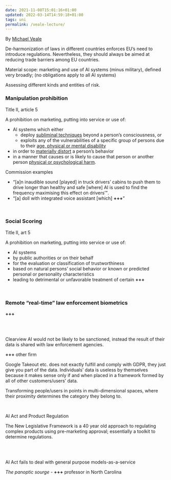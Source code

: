 ```yaml
---
date: 2021-11-08T15:01:16+01:00
updated: 2022-03-14T14:59:18+01:00
tags: uni
permalink: /veale-lecture/
---
```

By [Michael Veale](https://michae.lv 'Michael Veale’s personal website')

De-harmonization of laws in different countries enforces EU’s need to introduce regulations. Nevertheless, they should always be aimed at reducing trade barriers among EU countries.

Material scope: marketing and use of AI systems (minus military), defined very broadly; (no obligations apply to all AI systems)

Assessing different kinds and entities of risk.

### Manipulation prohibition

Title II, article 5

A prohibition on marketing, putting into service or use of:
- AI systems which either
	- deploy <u>subliminal techniques</u> beyond a person’s consciousness, or
	- exploits any of the vulnerabilities of a specific group of persons due to their <u>age, physical or mental disability</u>
- in order to <u>materially distort</u> a person’s behavior
- in a manner that causes or is likely to cause that person or another person <u>physical or psychological harm</u>.

Commission examples

- <q>[a]n inaudible sound [played] in truck drivers’ cabins to push them to drive longer than healthy and safe [where] AI is used to find the frequency maximising this effect on drivers’</q>.
- <q>[a] doll with integrated voice assistant [which] <b class='missing'>+++</b></q>

<br>

### Social Scoring

Title II, art 5

A prohibition on marketing, putting into service or use of:
- AI systems
- by public authorities or on their behalf
- for the evaluation or classification of trustworthiness
- based on natural persons’ social behavior or known or predicted personal or personality characteristics
- leading to detrimental or unfavorable treatment of certain <b class='missing'>+++</b>

<br>

### Remote “real-time” law enforcement biometrics

<b class='missing'>+++</b>


<br>
<br>

Clearview AI would not be likely to be sanctioned, instead the result of their data is shared with law enforcement agencies.

<b class='missing'>+++</b> other firm

Google Takeout etc. does not exactly fulfill and comply with GDPR, they just give you part of the data. Individuals’ data is useless by themselves because it makes sense only if and when placed in a framework formed by all of other customers/users’ data.

Transforming people/users in points in multi-dimensional spaces, where their proximity determines the category they belong to.

<br>

AI Act and Product Regulation

The New Legislative Framework is a 40 year old approach to regulating complex products using pre-marketing approval; essentially a toolkit to determine regulations.

<br>
<br>

AI Act fails to deal with general purpose models-as-a-service


<cite>The panoptic sourge</cite> - <b class='missing'>+++</b> professor in North Carolina